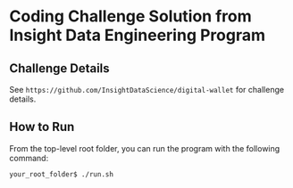 # Coding Challenge Solution from Insight Data Engineering Program

## Challenge Details

See `https://github.com/InsightDataScience/digital-wallet` for challenge details.

## How to Run

From the top-level root folder, you can run the program with the following command:

    your_root_folder$ ./run.sh
